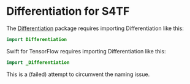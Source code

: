 # Differentiation for S4TF

The [Differentiation](https://github.com/philipturner/differentiation) package requires importing Differentiation like this:

```swift
import Differentiation
```

Swift for TensorFlow requires importing Differentiation like this:
```swift
import _Differentiation
```

This is a (failed) attempt to circumvent the naming issue.
